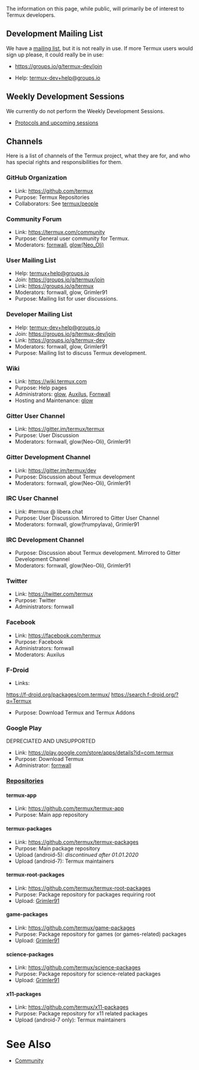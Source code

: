 The information on this page, while public, will primarily be of
interest to Termux developers.

## Development Mailing List

We have a [mailing list](https://groups.io/g/termux-dev), but it is not
really in use. If more Termux users would sign up please, it could
really be in use:

- <https://groups.io/g/termux-dev/join>

<!-- -->

- Help: termux-dev+help@groups.io

## Weekly Development Sessions

We currently do not perform the Weekly Development Sessions.

- [Protocols and upcoming
  sessions](Dev:_Development_Sessions)

## Channels

Here is a list of channels of the Termux project, what they are for, and
who has special rights and responsibilities for them.

### GitHub Organization

- Link: <https://github.com/termux>
- Purpose: Termux Repositories
- Collaborators: See
  [termux/people](https://github.com/orgs/termux/people)

### Community Forum

- Link: <https://termux.com/community>
- Purpose: General user community for Termux.
- Moderators: [fornwall](https://www.reddit.com/user/fornwall),
  [glow(Neo_Oli)](https://www.reddit.com/user/Neo_Oli)

### User Mailing List

- Help: termux+help@groups.io
- Join: <https://groups.io/g/termux/join>
- Link: <https://groups.io/g/termux>
- Moderators: fornwall, glow, Grimler91
- Purpose: Mailing list for user discussions.

### Developer Mailing List

- Help: termux-dev+help@groups.io
- Join: <https://groups.io/g/termux-dev/join>
- Link: <https://groups.io/g/termux-dev>
- Moderators: fornwall, glow, Grimler91
- Purpose: Mailing list to discuss Termux development.

### Wiki

- Link: <https://wiki.termux.com>
- Purpose: Help pages
- Administrators: [glow](User:Glow),
  [Auxilus](User:Auxilus),
  [Fornwall](User:Fornwall)
- Hosting and Maintenance: [glow](User:Glow)

### Gitter User Channel

- Link: <https://gitter.im/termux/termux>
- Purpose: User Discussion
- Moderators: fornwall, glow(Neo-Oli), Grimler91

### Gitter Development Channel

- Link: <https://gitter.im/termux/dev>
- Purpose: Discussion about Termux development
- Moderators: fornwall, glow(Neo-Oli), Grimler91

### IRC User Channel

- Link: \#termux @ libera.chat
- Purpose: User Discussion. Mirrored to Gitter User Channel
- Moderators: fornwall, glow(frumpylava), Grimler91

### IRC Development Channel

- Purpose: Discussion about Termux development. Mirrored to Gitter
  Development Channel
- Moderators: fornwall, glow(Neo-Oli), Grimler91

### Twitter

- Link: <https://twitter.com/termux>
- Purpose: Twitter
- Administrators: fornwall

### Facebook

- Link: <https://facebook.com/termux>
- Purpose: Facebook
- Administrators: fornwall
- Moderators: Auxilus

### F-Droid

- Links:

<https://f-droid.org/packages/com.termux/>
<https://search.f-droid.org/?q=Termux>

- Purpose: Download Termux and Termux Addons

### Google Play

DEPRECIATED AND UNSUPPORTED

- Link: <https://play.google.com/store/apps/details?id=com.termux>
- Purpose: Download Termux
- Administrator:
  [fornwall](https://play.google.com/store/apps/developer?id=Fredrik+Fornwall)

### [Repositories](https://github.com/orgs/termux/repositories)

#### termux-app

- Link: <https://github.com/termux/termux-app>
- Purpose: Main app repository

#### termux-packages

- Link: <https://github.com/termux/termux-packages>
- Purpose: Main package repository
- Upload (android-5): *discontinued after 01.01.2020*
- Upload (android-7): Termux maintainers

#### termux-root-packages

- Link: <https://github.com/termux/termux-root-packages>
- Purpose: Package repository for packages requiring root
- Upload: [Grimler91](https://github.com/Grimler91)

#### game-packages

- Link: <https://github.com/termux/game-packages>
- Purpose: Package repository for games (or games-related) packages
- Upload: [Grimler91](https://github.com/Grimler91)

#### science-packages

- Link: <https://github.com/termux/science-packages>
- Purpose: Package repository for science-related packages
- Upload: [Grimler91](https://github.com/Grimler91)

#### x11-packages

- Link: <https://github.com/termux/x11-packages>
- Purpose: Package repository for x11 related packages
- Upload (android-7 only): Termux maintainers

# See Also

- [Community](Community)